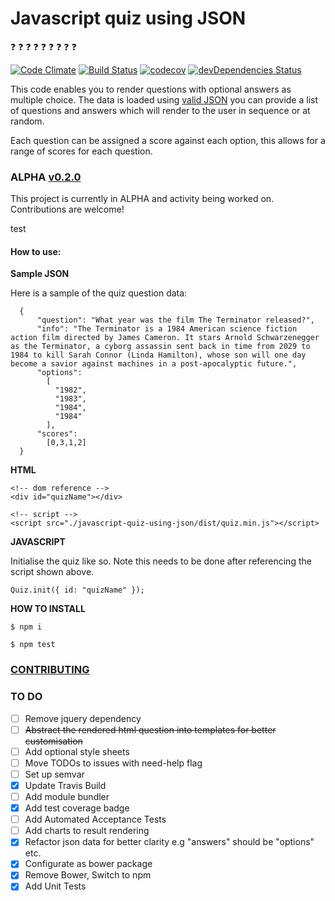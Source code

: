 

# Javascript quiz using JSON
:question: :question: :question: :question: :question: :question: :question: :question: :question:


[![Code Climate](https://codeclimate.com/github/Matt-Webb/javascript-quiz-using-json/badges/gpa.svg?style=flat-square)](https://codeclimate.com/github/Matt-Webb/javascript-quiz-using-json)
[![Build Status](https://travis-ci.org/Matt-Webb/javascript-quiz-using-json.svg?branch=master&style=flat-square)](https://travis-ci.org/Matt-Webb/javascript-quiz-using-json)
[![codecov](https://codecov.io/gh/Matt-Webb/javascipt-quiz-using-json/branch/master/graph/badge.svg)](https://codecov.io/gh/Matt-Webb/javascript-quiz-using-json)
[![devDependencies Status](https://david-dm.org/Matt-Webb/javascript-quiz-using-json/dev-status.svg)](https://david-dm.org/Matt-Webb/javascript-quiz-using-json?type=dev)

This code enables you to render questions with optional answers as multiple choice. The data is loaded using [valid JSON](http://jsonlint.com/)
you can provide a list of questions and answers which will render to the user in sequence or at random.

Each question can be assigned a score against each option, this allows for a range of scores for each question.

### ALPHA [v0.2.0](https://github.com/Matt-Webb/javascript-quiz-using-json/tree/v0.2.0-alpha)

This project is currently in ALPHA and activity being worked on. Contributions are welcome!

test

#### How to use:

**Sample JSON**

Here is a sample of the quiz question data:

      {
          "question": "What year was the film The Terminator released?",
          "info": "The Terminator is a 1984 American science fiction action film directed by James Cameron. It stars Arnold Schwarzenegger as the Terminator, a cyborg assassin sent back in time from 2029 to 1984 to kill Sarah Connor (Linda Hamilton), whose son will one day become a savior against machines in a post-apocalyptic future.",
          "options":
            [
              "1982",
              "1983",
              "1984",
              "1984"
            ],
          "scores":
            [0,3,1,2]
      }

**HTML**

    <!-- dom reference -->
    <div id="quizName"></div>

    <!-- script -->
    <script src="./javascript-quiz-using-json/dist/quiz.min.js"></script>

**JAVASCRIPT**

Initialise the quiz like so. Note this needs to be done after referencing the script shown above.

    Quiz.init({ id: "quizName" });  

**HOW TO INSTALL**

`$ npm i`

`$ npm test`

### [CONTRIBUTING](./CONTRIBUTE.md)

### TO DO

* [ ] Remove jquery dependency
* [ ] ~~Abstract the rendered html question into templates for better customisation~~
* [ ] Add optional style sheets
* [ ] Move TODOs to issues with need-help flag
* [ ] Set up semvar
* [x] Update Travis Build
* [ ] Add module bundler
* [x] Add test coverage badge
* [ ] Add Automated Acceptance Tests
* [ ] Add charts to result rendering
* [x] Refactor json data for better clarity e.g "answers" should be "options" etc.
* [x] Configurate as bower package
* [x] Remove Bower, Switch to npm
* [x] Add Unit Tests
